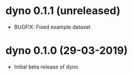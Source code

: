 # dyno 0.1.1 (unreleased)

* BUGFIX: Fixed example dataset

# dyno 0.1.0 (29-03-2019)

* Initial beta release of dyno
